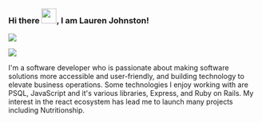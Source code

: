 ### Hi there <img src="https://raw.githubusercontent.com/MartinHeinz/MartinHeinz/master/wave.gif" width="30px">, I am Lauren Johnston!

[<img src="https://img.shields.io/badge/LinkedIn-0077B5?style=for-the-badge&logo=linkedin&logoColor=white">](https://www.linkedin.com/in/lauren-e-johnston/)

[<img src="https://img.shields.io/badge/website-000000?style=for-the-badge&logo=About.me&logoColor=white">](https://saved-portfolio-site.netlify.app/?fbclid=IwAR3wU58KO4lAroSoW_1q2oDIEQiuOJVkhryXVWMyrxvUwFJQUHeSlIRa7Kg)


I'm a software developer who is passionate about making software solutions more accessible and user-friendly, and building technology to elevate business operations. Some technologies I enjoy working with are PSQL, JavaScript and it's various libraries, Express, and Ruby on Rails. My interest in the react ecosystem has lead me to launch many projects including Nutritionship.
